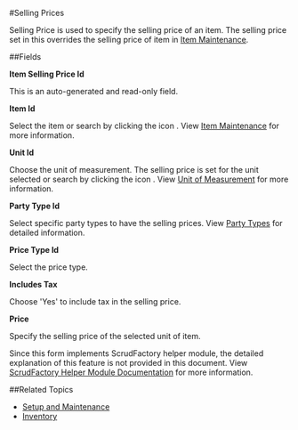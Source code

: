 #Selling Prices

Selling Price is used to specify the selling price of an item. The selling price set in
this overrides the selling price of item in <a href="item-maintenance.md">Item Maintenance</a>.

##Fields

**Item Selling Price Id**

This is an auto-generated and read-only field.


**Item Id**

Select the item or search by clicking the icon <i class="item-selector"></i>.
View <a href="item-maintenance.md">Item Maintenance</a> for more information.

**Unit Id**

Choose the unit of measurement. The selling price is set for the unit selected
or search by clicking the icon <i class="item-selector"></i>.
View <a href="uom.md">Unit of Measurement</a> for more information.

**Party Type Id**

Select specific party types to have the selling prices. 
View <a href="party-types.md">Party Types</a> for detailed information.

**Price Type Id**

Select the price type.

**Includes Tax**

Choose 'Yes' to include tax in the selling price.

**Price**

Specify the selling price of the selected unit of item.


<div class="ui info message">
    Since this form implements ScrudFactory helper module, the detailed explanation of this feature is not provided
    in this document. View <a href="../../core-concepts/scrud-factory.md">ScrudFactory Helper Module Documentation</a>
    for more information.
</div>

##Related Topics
* [Setup and Maintenance](../setup-and-maintenance.md)
* [Inventory](../index.md)
